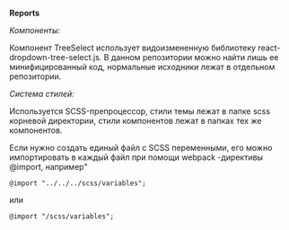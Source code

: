 
**Reports**


_Компоненты:_

Компонент TreeSelect использует видоизмененную библиотеку react-dropdown-tree-select.js.
В данном репозитории можно найти лишь ее минифицированный код, нормальные исходники лежат 
в отдельном репозитории.

_Система стилей:_


Используется SCSS-препроцессор, стили темы лежат в папке scss корневой директории, стили
компонентов лежат в папках тех же компонентов.

Если нужно создать единый файл с SCSS переменными, его можно импортировать в каждый файл 
при помощи webpack -директивы @import, например"

`@import "../../../scss/variables";`

или

`@import "/scss/variables";`

